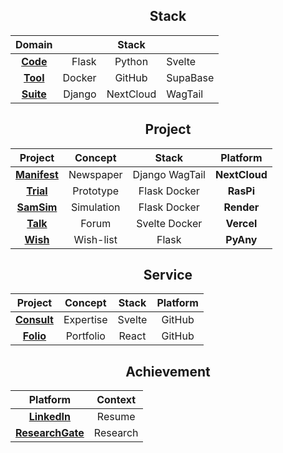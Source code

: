 <div align="center">

## **Stack**

| Domain |  | Stack |  |
|:------:|-:|:-----:|:-|
| **[Code]()** | Flask | Python | Svelte |
| **[Tool]()** | Docker | GitHub | SupaBase |
| **[Suite]()** | Django | NextCloud | WagTail |

## **Project**

| Project | Concept | Stack | Platform |
|:-------:|:-------:|:-----:|:--------:|
| **[Manifest](https://leesmanifest.nl)** | Newspaper | Django WagTail | **NextCloud** |
| **[Trial](https://dmikes.duckdns.org)** | Prototype | Flask Docker | **RasPi** |
| **[SamSim](https://samsim.onrender.com)** | Simulation | Flask Docker | **Render** |
| **[Talk](https://1-talk-dmikes.vercel.app)** | Forum | Svelte Docker | **Vercel** |
| **[Wish](https://dmikes.eu.pythonanywhere.com)** | Wish-list | Flask | **PyAny** |

## **Service**

| Project | Concept | Stack | Platform |
|:-------:|:-----------:|:----------:|:----------:|
| **[Consult](https://danmikes.github.io/consult)** | Expertise | Svelte | GitHub |
| **[Folio](https://danmikes.github.io/folio)** | Portfolio | React | GitHub |

## **Achievement**

| Platform | Context |
|:--------:|:-------:|
| **[LinkedIn](https://www.linkedin.com/in/dmikes)** | Resume |
| **[ResearchGate](https://www.researchgate.net/profile/daniel-mikes)** | Research |

</div>
